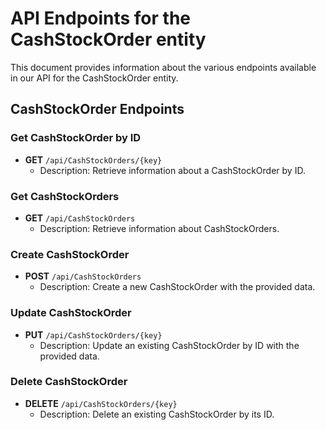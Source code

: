 # API Endpoints for the CashStockOrder entity

This document provides information about the various endpoints available in our API for the CashStockOrder entity.

## CashStockOrder Endpoints

### Get CashStockOrder by ID
- **GET** `/api/CashStockOrders/{key}`
  - Description: Retrieve information about a CashStockOrder by ID.
  
### Get CashStockOrders
- **GET** `/api/CashStockOrders`
  - Description: Retrieve information about CashStockOrders.

### Create CashStockOrder
- **POST** `/api/CashStockOrders`
  - Description: Create a new CashStockOrder with the provided data.

### Update CashStockOrder
- **PUT** `/api/CashStockOrders/{key}`
  - Description: Update an existing CashStockOrder by ID with the provided data.
 
### Delete CashStockOrder
- **DELETE** `/api/CashStockOrders/{key}`
  - Description: Delete an existing CashStockOrder by its ID.
